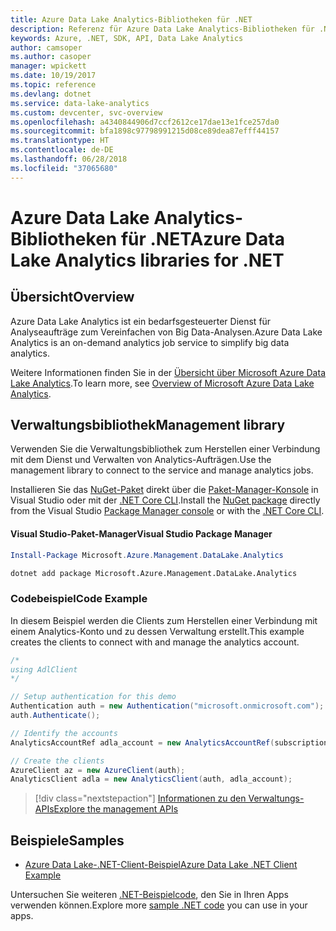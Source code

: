 ```yaml
---
title: Azure Data Lake Analytics-Bibliotheken für .NET
description: Referenz für Azure Data Lake Analytics-Bibliotheken für .NET
keywords: Azure, .NET, SDK, API, Data Lake Analytics
author: camsoper
ms.author: casoper
manager: wpickett
ms.date: 10/19/2017
ms.topic: reference
ms.devlang: dotnet
ms.service: data-lake-analytics
ms.custom: devcenter, svc-overview
ms.openlocfilehash: a4340844906d7ccf2612ce17dae13e1fce257da0
ms.sourcegitcommit: bfa1898c97798991215d08ce89dea87efff44157
ms.translationtype: HT
ms.contentlocale: de-DE
ms.lasthandoff: 06/28/2018
ms.locfileid: "37065680"
---
```

# <a name="azure-data-lake-analytics-libraries-for-net"></a><span data-ttu-id="8bf4f-104">Azure Data Lake Analytics-Bibliotheken für .NET</span><span class="sxs-lookup"><span data-stu-id="8bf4f-104">Azure Data Lake Analytics libraries for .NET</span></span>

## <a name="overview"></a><span data-ttu-id="8bf4f-105">Übersicht</span><span class="sxs-lookup"><span data-stu-id="8bf4f-105">Overview</span></span>

<span data-ttu-id="8bf4f-106">Azure Data Lake Analytics ist ein bedarfsgesteuerter Dienst für Analyseaufträge zum Vereinfachen von Big Data-Analysen.</span><span class="sxs-lookup"><span data-stu-id="8bf4f-106">Azure Data Lake Analytics is an on-demand analytics job service to simplify big data analytics.</span></span>

<span data-ttu-id="8bf4f-107">Weitere Informationen finden Sie in der [Übersicht über Microsoft Azure Data Lake Analytics](/azure/data-lake-analytics/data-lake-analytics-overview).</span><span class="sxs-lookup"><span data-stu-id="8bf4f-107">To learn more, see [Overview of Microsoft Azure Data Lake Analytics](/azure/data-lake-analytics/data-lake-analytics-overview).</span></span>

## <a name="management-library"></a><span data-ttu-id="8bf4f-108">Verwaltungsbibliothek</span><span class="sxs-lookup"><span data-stu-id="8bf4f-108">Management library</span></span>

<span data-ttu-id="8bf4f-109">Verwenden Sie die Verwaltungsbibliothek zum Herstellen einer Verbindung mit dem Dienst und Verwalten von Analytics-Aufträgen.</span><span class="sxs-lookup"><span data-stu-id="8bf4f-109">Use the management library to connect to the service and manage analytics jobs.</span></span>

<span data-ttu-id="8bf4f-110">Installieren Sie das [NuGet-Paket](https://www.nuget.org/packages/Microsoft.Azure.Management.DataLake.Analytics) direkt über die [Paket-Manager-Konsole][PackageManager] in Visual Studio oder mit der [.NET Core CLI][DotNetCLI].</span><span class="sxs-lookup"><span data-stu-id="8bf4f-110">Install the [NuGet package](https://www.nuget.org/packages/Microsoft.Azure.Management.DataLake.Analytics) directly from the Visual Studio [Package Manager console][PackageManager] or with the [.NET Core CLI][DotNetCLI].</span></span>

#### <a name="visual-studio-package-manager"></a><span data-ttu-id="8bf4f-111">Visual Studio-Paket-Manager</span><span class="sxs-lookup"><span data-stu-id="8bf4f-111">Visual Studio Package Manager</span></span>

```powershell
Install-Package Microsoft.Azure.Management.DataLake.Analytics
```

```bash
dotnet add package Microsoft.Azure.Management.DataLake.Analytics
```

### <a name="code-example"></a><span data-ttu-id="8bf4f-112">Codebeispiel</span><span class="sxs-lookup"><span data-stu-id="8bf4f-112">Code Example</span></span>

<span data-ttu-id="8bf4f-113">In diesem Beispiel werden die Clients zum Herstellen einer Verbindung mit einem Analytics-Konto und zu dessen Verwaltung erstellt.</span><span class="sxs-lookup"><span data-stu-id="8bf4f-113">This example creates the clients to connect with and manage the analytics account.</span></span>

```csharp
/*
using AdlClient 
*/

// Setup authentication for this demo
Authentication auth = new Authentication("microsoft.onmicrosoft.com"); // change this to YOUR tenant
auth.Authenticate();

// Identify the accounts
AnalyticsAccountRef adla_account = new AnalyticsAccountRef(subscriptionId, resourceGroup, userName);

// Create the clients
AzureClient az = new AzureClient(auth);
AnalyticsClient adla = new AnalyticsClient(auth, adla_account);
```

> [!div class="nextstepaction"]
> [<span data-ttu-id="8bf4f-114">Informationen zu den Verwaltungs-APIs</span><span class="sxs-lookup"><span data-stu-id="8bf4f-114">Explore the management APIs</span></span>](/dotnet/api/overview/azure/datalakeanalytics/management)

## <a name="samples"></a><span data-ttu-id="8bf4f-115">Beispiele</span><span class="sxs-lookup"><span data-stu-id="8bf4f-115">Samples</span></span>
* [<span data-ttu-id="8bf4f-116">Azure Data Lake-.NET-Client-Beispiel</span><span class="sxs-lookup"><span data-stu-id="8bf4f-116">Azure Data Lake .NET Client Example</span></span>](https://azure.microsoft.com/resources/samples/data-lake-dotnet-client/)

<span data-ttu-id="8bf4f-117">Untersuchen Sie weiteren [.NET-Beispielcode](https://azure.microsoft.com/resources/samples/?platform=dotnet), den Sie in Ihren Apps verwenden können.</span><span class="sxs-lookup"><span data-stu-id="8bf4f-117">Explore more [sample .NET code](https://azure.microsoft.com/resources/samples/?platform=dotnet) you can use in your apps.</span></span>

[PackageManager]: https://docs.microsoft.com/nuget/tools/package-manager-console
[DotNetCLI]: https://docs.microsoft.com/dotnet/core/tools/dotnet-add-package
